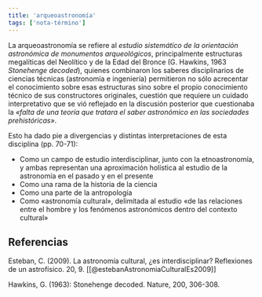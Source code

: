 ```yaml
---
title: 'arqueoastronomía'
tags: ['nota-término']
---
```

La arqueoastronomía se refiere al *estudio sistemático de la orientación astronómica de monumentos arqueológicos*, principalmente estructuras megalíticas del Neolítico y de la Edad del Bronce (G. Hawkins, 1963 *Stonehenge decoded*), quienes combinaron los saberes disciplinarios de ciencias técnicas (astronomía e ingeniería) permitieron no sólo acrecentar el conocimiento sobre esas estructuras sino sobre el propio conocimiento técnico de sus constructores originales, cuestión que requiere un cuidado interpretativo que se vió reflejado en la discusión posterior que cuestionaba la *«falta de una teoría que tratara el saber astronómico en las sociedades prehistóricas»*.

Esto ha dado pie a divergencias y distintas interpretaciones de esta disciplina (pp. 70-71):

- Como un campo de estudio interdisciplinar, junto con la etnoastronomía, y ambas representan una aproximación holística al estudio de la astronomía en el pasado y en el presente
- Como una rama de la historia de la ciencia
- Como una parte de la antropología
- Como «astronomía cultural», delimitada al estudio «de las relaciones entre el hombre y los fenómenos astronómicos dentro del contexto cultural»

## Referencias

Esteban, C. (2009). La astronomía cultural, ¿es interdisciplinar? Reflexiones de un astrofísico. 20, 9. [[@estebanAstronomiaCulturalEs2009]]

Hawkins, G. (1963): Stonehenge decoded. Nature, 200, 306-308.